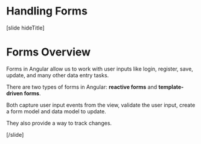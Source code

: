 # Handling Forms

[slide hideTitle]

# Forms Overview

Forms in Angular allow us to work with user inputs like login, register, save, update, and many other data entry tasks.

There are two types of forms in Angular: **reactive forms** and **template-driven forms**. 

Both capture user input events from the view, validate the user input, create a form model and data model to update.

They also provide a way to track changes.

[/slide]

